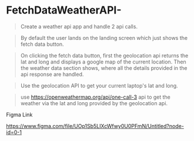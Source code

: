 # FetchDataWeatherAPI-

> Create a weather api app and handle 2 api calls. 

> By default the user lands on the landing screen which just shows the fetch data button.

> On clicking the fetch data button, first the geolocation api returns the lat and long and displays a google map of the current location. 
  Then the weather data section shows, where all the details provided in the api response are handled.

> Use the geolocation API to get your current laptop's lat and long.

> use https://openweathermap.org/api/one-call-3 api to get the weather via the lat and long provided by the geolocation api.

Figma Link

https://www.figma.com/file/UOp1Sb5LIXcWfwy0U0PFmN/Untitled?node-id=0-1


